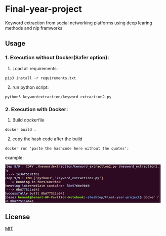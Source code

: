 # Final-year-project
Keyword extraction from social networking platforms using deep learing methods and nlp framworks

## Usage

### 1. Execution without Docker(Safer option):

1. Load all requirements:

```
pip3 install -r requirements.txt
```

2. run python script:

```
python3 keywordextraction/keyword_extraction2.py
```


### 2. Execution with Docker:

1. Build dockerfile
```
docker build .
```

2. copy the hash code after the build

```
docker run 'paste the hashcode here without the quotes':
```

example:

![alt test](https://github.com/Hemantr05/Final-year-project/blob/master/images/docker_steps.png)


## License
[MIT](https://choosealicense.com/licenses/mit/)

